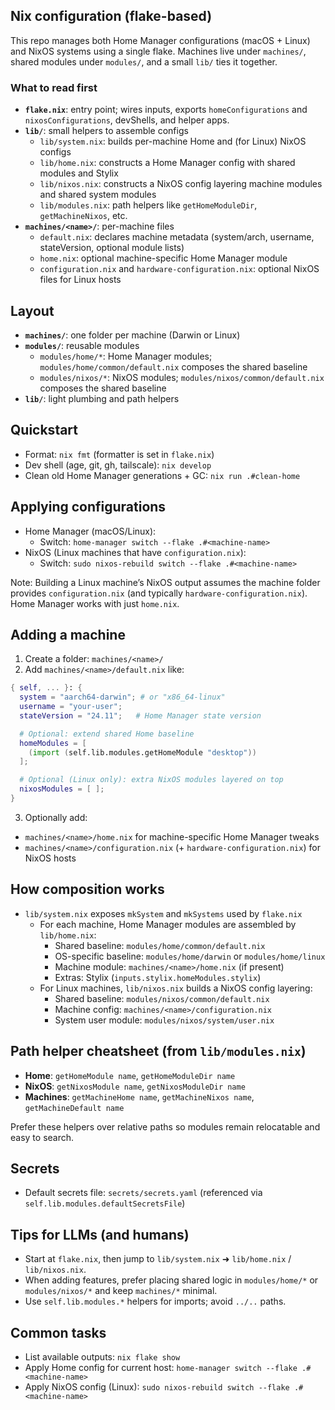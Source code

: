 ## Nix configuration (flake-based)

This repo manages both Home Manager configurations (macOS + Linux) and NixOS systems using a single flake. Machines live under `machines/`, shared modules under `modules/`, and a small `lib/` ties it together.

### What to read first
- **`flake.nix`**: entry point; wires inputs, exports `homeConfigurations` and `nixosConfigurations`, devShells, and helper apps.
- **`lib/`**: small helpers to assemble configs
  - `lib/system.nix`: builds per-machine Home and (for Linux) NixOS configs
  - `lib/home.nix`: constructs a Home Manager config with shared modules and Stylix
  - `lib/nixos.nix`: constructs a NixOS config layering machine modules and shared system modules
  - `lib/modules.nix`: path helpers like `getHomeModuleDir`, `getMachineNixos`, etc.
- **`machines/<name>/`**: per-machine files
  - `default.nix`: declares machine metadata (system/arch, username, stateVersion, optional module lists)
  - `home.nix`: optional machine-specific Home Manager module
  - `configuration.nix` and `hardware-configuration.nix`: optional NixOS files for Linux hosts

## Layout
- **`machines/`**: one folder per machine (Darwin or Linux)
- **`modules/`**: reusable modules
  - `modules/home/*`: Home Manager modules; `modules/home/common/default.nix` composes the shared baseline
  - `modules/nixos/*`: NixOS modules; `modules/nixos/common/default.nix` composes the shared baseline
- **`lib/`**: light plumbing and path helpers

## Quickstart
- Format: `nix fmt` (formatter is set in `flake.nix`)
- Dev shell (age, git, gh, tailscale): `nix develop`
- Clean old Home Manager generations + GC: `nix run .#clean-home`

## Applying configurations
- Home Manager (macOS/Linux):
  - Switch: `home-manager switch --flake .#<machine-name>`
- NixOS (Linux machines that have `configuration.nix`):
  - Switch: `sudo nixos-rebuild switch --flake .#<machine-name>`

Note: Building a Linux machine’s NixOS output assumes the machine folder provides `configuration.nix` (and typically `hardware-configuration.nix`). Home Manager works with just `home.nix`.

## Adding a machine
1) Create a folder: `machines/<name>/`
2) Add `machines/<name>/default.nix` like:
```nix
{ self, ... }: {
  system = "aarch64-darwin"; # or "x86_64-linux"
  username = "your-user";
  stateVersion = "24.11";   # Home Manager state version

  # Optional: extend shared Home baseline
  homeModules = [
    (import (self.lib.modules.getHomeModule "desktop"))
  ];

  # Optional (Linux only): extra NixOS modules layered on top
  nixosModules = [ ];
}
```
3) Optionally add:
- `machines/<name>/home.nix` for machine-specific Home Manager tweaks
- `machines/<name>/configuration.nix` (+ `hardware-configuration.nix`) for NixOS hosts

## How composition works
- `lib/system.nix` exposes `mkSystem` and `mkSystems` used by `flake.nix`
  - For each machine, Home Manager modules are assembled by `lib/home.nix`:
    - Shared baseline: `modules/home/common/default.nix`
    - OS-specific baseline: `modules/home/darwin` or `modules/home/linux`
    - Machine module: `machines/<name>/home.nix` (if present)
    - Extras: Stylix (`inputs.stylix.homeModules.stylix`)
  - For Linux machines, `lib/nixos.nix` builds a NixOS config layering:
    - Shared baseline: `modules/nixos/common/default.nix`
    - Machine config: `machines/<name>/configuration.nix`
    - System user module: `modules/nixos/system/user.nix`

## Path helper cheatsheet (from `lib/modules.nix`)
- **Home**: `getHomeModule name`, `getHomeModuleDir name`
- **NixOS**: `getNixosModule name`, `getNixosModuleDir name`
- **Machines**: `getMachineHome name`, `getMachineNixos name`, `getMachineDefault name`

Prefer these helpers over relative paths so modules remain relocatable and easy to search.

## Secrets
- Default secrets file: `secrets/secrets.yaml` (referenced via `self.lib.modules.defaultSecretsFile`)

## Tips for LLMs (and humans)
- Start at `flake.nix`, then jump to `lib/system.nix` ➜ `lib/home.nix` / `lib/nixos.nix`.
- When adding features, prefer placing shared logic in `modules/home/*` or `modules/nixos/*` and keep `machines/*` minimal.
- Use `self.lib.modules.*` helpers for imports; avoid `../..` paths.

## Common tasks
- List available outputs: `nix flake show`
- Apply Home config for current host: `home-manager switch --flake .#<machine-name>`
- Apply NixOS config (Linux): `sudo nixos-rebuild switch --flake .#<machine-name>`
